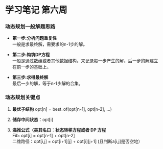 # 学习笔记 第六周

### 动态规划一般解题思路
- **第一步:分析问题重复性**  
  一般是求最终解，需要求的n-1步的解。
  
- **第二步:构筑DP方程**  
  一般是通过数组或者其他数据结构，来记录每一步产生的解，后一步的解建立在前一步的基础上。
  
- **第三步:求得最终解**  
  最后一步的解，等于n-1步解的合集。
  
### 动态规划关键点
1. **最优子结构** opt[n] = best_of(opt[n-1], opt[n-2], …)

2. **储存中间状态**：opt[i]

3. **递推公式（美其名曰：状态转移方程或者 DP 方程**  
	Fib: opt[i] = opt[n-1] + opt[n-2]   
	二维路径：opt[i,j] = opt[i+1][j] + opt[i][j+1] (且判断a[i,j]是否空地）